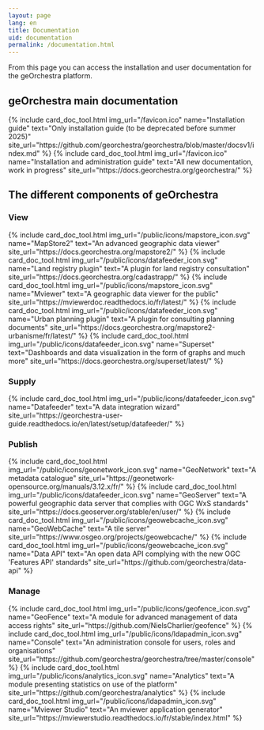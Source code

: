 ```yaml
---
layout: page
lang: en
title: Documentation
uid: documentation
permalink: /documentation.html
---
```


<p class="lead">
    From this page you can access the installation and user documentation for the geOrchestra platform.
</p>

## geOrchestra main documentation

<div class="row py-2 d-flex align-items-stretch">
    {% include card_doc_tool.html img_url="/favicon.ico" name="Installation guide" text="Only installation guide (to be deprecated before summer 2025)" site_url="https://github.com/georchestra/georchestra/blob/master/docsv1/index.md" %}
    {% include card_doc_tool.html img_url="/favicon.ico" name="Installation and administration guide" text="All new documentation, work in progress" site_url="https://docs.georchestra.org/georchestra/" %}
</div>

## The different components of geOrchestra

### View
<div class="row py-2 d-flex align-items-stretch">
    {% include card_doc_tool.html img_url="/public/icons/mapstore_icon.svg" name="MapStore2" text="An advanced geographic data viewer" site_url="https://docs.georchestra.org/mapstore2/" %}
    {% include card_doc_tool.html img_url="/public/icons/datafeeder_icon.svg" name="Land registry plugin" text="A plugin for land registry consultation" site_url="https://docs.georchestra.org/cadastrapp/" %}
    {% include card_doc_tool.html img_url="/public/icons/mapstore_icon.svg" name="Mviewer" text="A geographic data viewer for the public" site_url="https://mviewerdoc.readthedocs.io/fr/latest/" %}
    {% include card_doc_tool.html img_url="/public/icons/datafeeder_icon.svg" name="Urban planning plugin" text="A plugin for consulting planning documents" site_url="https://docs.georchestra.org/mapstore2-urbanisme/fr/latest/" %}
    {% include card_doc_tool.html img_url="/public/icons/datafeeder_icon.svg" name="Superset" text="Dashboards and data visualization in the form of graphs and much more" site_url="https://docs.georchestra.org/superset/latest/" %}
</div>

### Supply
<div class="row py-2 d-flex align-items-stretch">
    {% include card_doc_tool.html img_url="/public/icons/datafeeder_icon.svg" name="Datafeeder" text="A data integration wizard" site_url="https://georchestra-user-guide.readthedocs.io/en/latest/setup/datafeeder/" %}   
</div>

### Publish
<div class="row py-2 d-flex align-items-stretch">
    {% include card_doc_tool.html img_url="/public/icons/geonetwork_icon.svg" name="GeoNetwork" text="A metadata catalogue" site_url="https://geonetwork-opensource.org/manuals/3.12.x/fr/" %}
    {% include card_doc_tool.html img_url="/public/icons/datafeeder_icon.svg" name="GeoServer" text="A powerful geographic data server that complies with OGC WxS standards" site_url="https://docs.geoserver.org/stable/en/user/" %}
    {% include card_doc_tool.html img_url="/public/icons/geowebcache_icon.svg" name="GeoWebCache" text="A tile server" site_url="https://www.osgeo.org/projects/geowebcache/" %}
    {% include card_doc_tool.html img_url="/public/icons/geowebcache_icon.svg" name="Data API" text="An open data API complying with the new OGC 'Features API' standards" site_url="https://github.com/georchestra/data-api" %}        
</div>

### Manage
<div class="row py-2 d-flex align-items-stretch">
    {% include card_doc_tool.html img_url="/public/icons/geofence_icon.svg" name="GeoFence" text="A module for advanced management of data access rights" site_url="https://github.com/NielsCharlier/geofence" %}
    {% include card_doc_tool.html img_url="/public/icons/ldapadmin_icon.svg" name="Console" text="An administration console for users, roles and organisations" site_url="https://github.com/georchestra/georchestra/tree/master/console" %}
    {% include card_doc_tool.html img_url="/public/icons/analytics_icon.svg" name="Analytics" text="A module presenting statistics on use of the platform" site_url="https://github.com/georchestra/analytics" %}  
    {% include card_doc_tool.html img_url="/public/icons/ldapadmin_icon.svg" name="Mviewer Studio" text="An mviewer application generator" site_url="https://mviewerstudio.readthedocs.io/fr/stable/index.html" %}   
</div>